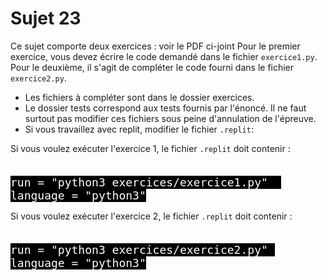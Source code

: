 # Sujet 23

Ce sujet comporte deux exercices : voir le PDF ci-joint
Pour le premier exercice, vous devez écrire le code demandé dans le fichier `exercice1.py`.  
Pour le deuxième, il s'agit de compléter le code fourni dans le fichier  `exercice2.py`.  
- Les fichiers à compléter sont dans le dossier exercices.   
- Le dossier tests correspond aux tests fournis par l'énoncé. Il ne faut surtout pas modifier ces fichiers sous peine d'annulation de l'épreuve.  
-  Si vous travaillez avec replit, modifier le fichier `.replit`:  

Si vous voulez exécuter l'exercice 1,  le fichier `.replit` doit contenir :
<pre><code style="background-color:black;color:white;width:100%;font-size: large;">
run = "python3 exercices/exercice1.py"  
language = "python3"
</code></pre>  
  
Si vous voulez exécuter l'exercice 2, le fichier `.replit` doit contenir :
<pre><code style="background-color:black;color:white;width:100%;font-size: large;">
run = "python3 exercices/exercice2.py" 
language = "python3"
</code></pre>  
